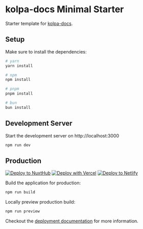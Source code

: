 # kolpa-docs Minimal Starter

Starter template for [kolpa-docs](https://github.com/kolpa-engine/kolpa-docs).

## Setup

Make sure to install the dependencies:

```bash
# yarn
yarn install

# npm
npm install

# pnpm
pnpm install

# bun
bun install
```

## Development Server

Start the development server on http://localhost:3000

```bash
npm run dev
```

## Production

[![Deploy to NuxtHub](https://hub.nuxt.com/button.svg)](https://hub.nuxt.com/new?repo=kolpa-engine/kolpa-docs)
[![Deploy with Vercel](https://vercel.com/button)](https://vercel.com/new/clone?repository-url=https%3A%2F%2Fgithub.com%2Fkolpa-engine%2Fkolpa-docs)
[![Deploy to Netlify](https://www.netlify.com/img/deploy/button.svg)](https://app.netlify.com/start/deploy?repository=https%3A%2F%2Fgithub.com%2Fkolpa-engine%2Fkolpa-docs)

Build the application for production:

```bash
npm run build
```

Locally preview production build:

```bash
npm run preview
```

Checkout the [deployment documentation](https://nuxt.com/docs/getting-started/deployment) for more information.
